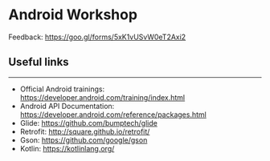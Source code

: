 # Android Workshop

Feedback:
https://goo.gl/forms/5xK1vUSvW0eT2Axi2

## Useful links
---
* Official Android trainings: https://developer.android.com/training/index.html
* Android API Documentation: https://developer.android.com/reference/packages.html
* Glide: https://github.com/bumptech/glide
* Retrofit: http://square.github.io/retrofit/
* Gson: https://github.com/google/gson
* Kotlin: https://kotlinlang.org/